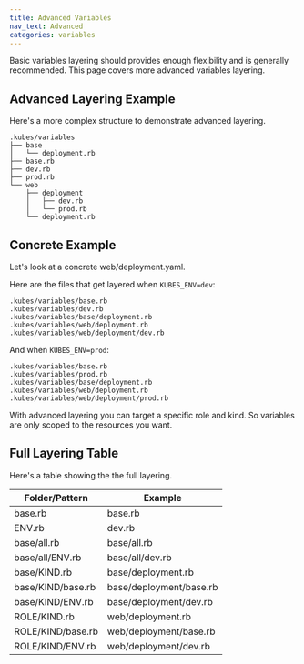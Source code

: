 ```yaml
---
title: Advanced Variables
nav_text: Advanced
categories: variables
---
```


Basic variables layering should provides enough flexibility and is generally recommended. This page  covers more advanced variables layering.

## Advanced Layering Example

Here's a more complex structure to demonstrate advanced layering.

    .kubes/variables
    ├── base
    │   └── deployment.rb
    ├── base.rb
    ├── dev.rb
    ├── prod.rb
    └── web
        ├── deployment
        │   ├── dev.rb
        │   └── prod.rb
        └── deployment.rb

## Concrete Example

Let's look at a concrete web/deployment.yaml.

Here are the files that get layered when `KUBES_ENV=dev`:

    .kubes/variables/base.rb
    .kubes/variables/dev.rb
    .kubes/variables/base/deployment.rb
    .kubes/variables/web/deployment.rb
    .kubes/variables/web/deployment/dev.rb

And when `KUBES_ENV=prod`:

    .kubes/variables/base.rb
    .kubes/variables/prod.rb
    .kubes/variables/base/deployment.rb
    .kubes/variables/web/deployment.rb
    .kubes/variables/web/deployment/prod.rb

With advanced layering you can target a specific role and kind. So variables are only scoped to the resources you want.

## Full Layering Table

Here's a table showing the the full layering.

Folder/Pattern    | Example
------------------|--------------------------------------------
base.rb           | base.rb
ENV.rb            | dev.rb
base/all.rb       | base/all.rb
base/all/ENV.rb   | base/all/dev.rb
base/KIND.rb      | base/deployment.rb
base/KIND/base.rb | base/deployment/base.rb
base/KIND/ENV.rb  | base/deployment/dev.rb
ROLE/KIND.rb      | web/deployment.rb
ROLE/KIND/base.rb | web/deployment/base.rb
ROLE/KIND/ENV.rb  | web/deployment/dev.rb
